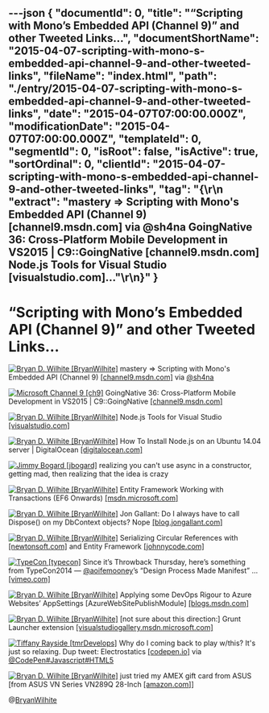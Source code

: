 ---json
{
  "documentId": 0,
  "title": "“Scripting with Mono’s Embedded API (Channel 9)” and other Tweeted Links…",
  "documentShortName": "2015-04-07-scripting-with-mono-s-embedded-api-channel-9-and-other-tweeted-links",
  "fileName": "index.html",
  "path": "./entry/2015-04-07-scripting-with-mono-s-embedded-api-channel-9-and-other-tweeted-links",
  "date": "2015-04-07T07:00:00.000Z",
  "modificationDate": "2015-04-07T07:00:00.000Z",
  "templateId": 0,
  "segmentId": 0,
  "isRoot": false,
  "isActive": true,
  "sortOrdinal": 0,
  "clientId": "2015-04-07-scripting-with-mono-s-embedded-api-channel-9-and-other-tweeted-links",
  "tag": "{\r\n  \"extract\": \"mastery => Scripting with Mono's Embedded API (Channel 9) [channel9.msdn.com]  via @sh4na       GoingNative 36: Cross-Platform Mobile Development in VS2015 | C9::GoingNative [channel9.msdn.com]        Node.js Tools for Visual Studio [visualstudio.com]...\"\r\n}"
}
---

# “Scripting with Mono’s Embedded API (Channel 9)” and other Tweeted Links…

[<img alt="Bryan D. Wilhite [BryanWilhite]" src="https://songhay.blob.core.windows.net/shared-social-twitter/BryanWilhite.jpeg">](http://t.co/UNdqV0Z1zz "Bryan D. Wilhite [BryanWilhite]") mastery => Scripting with Mono's Embedded API (Channel 9) [[channel9.msdn.com]](http://channel9.msdn.com/Events/dotnetConf/2015/Scripting-with-Monos-Embedded-API) via [@sh4na](http://twitter.com/sh4na)

[<img alt="Microsoft Channel 9 [ch9]" src="https://songhay.blob.core.windows.net/shared-social-twitter/ch9.png">](http://t.co/azjEhFytrz "Microsoft Channel 9 [ch9]") GoingNative 36: Cross-Platform Mobile Development in VS2015 | C9::GoingNative [[channel9.msdn.com]](http://channel9.msdn.com/Shows/C9-GoingNative/GoingNative-36-Cross-Platform-Mobile-Development-in-VS2015?WT.mc_id=dlvr_twitter_ch9)

[<img alt="Bryan D. Wilhite [BryanWilhite]" src="https://songhay.blob.core.windows.net/shared-social-twitter/BryanWilhite.jpeg">](http://t.co/UNdqV0Z1zz "Bryan D. Wilhite [BryanWilhite]") Node.js Tools for Visual Studio [[visualstudio.com]](https://www.visualstudio.com/en-us/node-js-vs.aspx)

[<img alt="Bryan D. Wilhite [BryanWilhite]" src="https://songhay.blob.core.windows.net/shared-social-twitter/BryanWilhite.jpeg">](http://t.co/UNdqV0Z1zz "Bryan D. Wilhite [BryanWilhite]") How To Install Node.js on an Ubuntu 14.04 server | DigitalOcean [[digitalocean.com]](https://www.digitalocean.com/community/tutorials/how-to-install-node-js-on-an-ubuntu-14-04-server)

[<img alt="Jimmy Bogard [jbogard]" src="https://songhay.blob.core.windows.net/shared-social-twitter/jbogard.png">](http://t.co/OxltGBerJu "Jimmy Bogard [jbogard]") realizing you can't use async in a constructor, getting mad, then realizing that the idea is crazy

[<img alt="Bryan D. Wilhite [BryanWilhite]" src="https://songhay.blob.core.windows.net/shared-social-twitter/BryanWilhite.jpeg">](http://t.co/UNdqV0Z1zz "Bryan D. Wilhite [BryanWilhite]") Entity Framework Working with Transactions (EF6 Onwards) [[msdn.microsoft.com]](https://msdn.microsoft.com/en-us/data/dn456843.aspx)

[<img alt="Bryan D. Wilhite [BryanWilhite]" src="https://songhay.blob.core.windows.net/shared-social-twitter/BryanWilhite.jpeg">](http://t.co/UNdqV0Z1zz "Bryan D. Wilhite [BryanWilhite]") Jon Gallant: Do I always have to call Dispose() on my DbContext objects? Nope [[blog.jongallant.com]](http://blog.jongallant.com/2012/10/do-i-have-to-call-dispose-on-dbcontext.html)

[<img alt="Bryan D. Wilhite [BryanWilhite]" src="https://songhay.blob.core.windows.net/shared-social-twitter/BryanWilhite.jpeg">](http://t.co/UNdqV0Z1zz "Bryan D. Wilhite [BryanWilhite]") Serializing Circular References with [[newtonsoft.com]](http://www.newtonsoft.com/json) and Entity Framework [[johnnycode.com]](http://johnnycode.com/2012/04/10/serializing-circular-references-with-json-net-and-entity-framework/)

[<img alt="TypeCon [typecon]" src="https://songhay.blob.core.windows.net/shared-social-twitter/typecon.png">](http://t.co/bwrSzL0lKY "TypeCon [typecon]") Since it’s Throwback Thursday, here’s something from TypeCon2014 — [@aoifemooney](http://twitter.com/aoifemooney)’s “Design Process Made Manifest” … [[vimeo.com]](https://vimeo.com/107421895)

[<img alt="Bryan D. Wilhite [BryanWilhite]" src="https://songhay.blob.core.windows.net/shared-social-twitter/BryanWilhite.jpeg">](http://t.co/UNdqV0Z1zz "Bryan D. Wilhite [BryanWilhite]") Applying some DevOps Rigour to Azure Websites’ AppSettings [AzureWebSitePublishModule] [[blogs.msdn.com]](http://blogs.msdn.com/b/tomholl/archive/2014/12/10/applying-some-devops-rigour-to-azure-websites-appsettings.aspx)

[<img alt="Bryan D. Wilhite [BryanWilhite]" src="https://songhay.blob.core.windows.net/shared-social-twitter/BryanWilhite.jpeg">](http://t.co/UNdqV0Z1zz "Bryan D. Wilhite [BryanWilhite]") [not sure about this direction:] Grunt Launcher extension [[visualstudiogallery.msdn.microsoft.com]](https://visualstudiogallery.msdn.microsoft.com/dcbc5325-79ef-4b72-960e-0a51ee33a0ff?SRC=VSIDE)

[<img alt="Tiffany Rayside [tmrDevelops]" src="https://songhay.blob.core.windows.net/shared-social-twitter/tmrDevelops.jpeg">](http://t.co/Z0L3ntmUei "Tiffany Rayside [tmrDevelops]") Why do I coming back to play w/this? It's just so relaxing. Dup tweet: Electrostatics [[codepen.io]](http://codepen.io/tmrDevelops/pen/raPqga) via [@CodePen](http://twitter.com/CodePen)[#Javascript](http://search.twitter.com/search?q=%23Javascript)[#HTML5](http://search.twitter.com/search?q=%23HTML5)

[<img alt="Bryan D. Wilhite [BryanWilhite]" src="https://songhay.blob.core.windows.net/shared-social-twitter/BryanWilhite.jpeg">](http://t.co/UNdqV0Z1zz "Bryan D. Wilhite [BryanWilhite]") just tried my AMEX gift card from ASUS [from ASUS VN Series VN289Q 28-Inch [[amazon.com]](http://www.amazon.com/gp/product/B00IQCRLZG/ref=as_li_tl?ie=UTF8&camp=1789&creative=390957&creativeASIN=B00IQCRLZG&linkCode=as2&tag=thekintespacec00&linkId=GKJNULYF3F4TBHS2)]

@[BryanWilhite](https://twitter.com/BryanWilhite)
